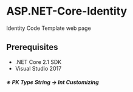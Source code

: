 # ASP.NET-Core-Identity
Identity Code Template web page

## Prerequisites
+ .NET Core 2.1 SDK
+ Visual Studio 2017

##### ※ **PK Type String -> Int Customizing**
